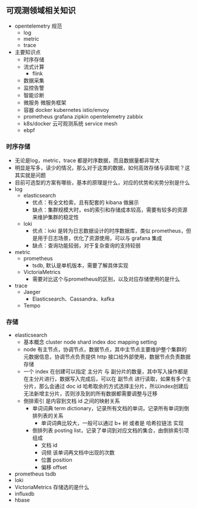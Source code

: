 ## 可观测领域相关知识

- opentelemetry 规范
  - log
  - metric
  - trace
- 主要知识点
  - 时序存储
  - 流式计算
    - flink
  - 数据采集
  - 监控告警
  - 智能诊断
  - 微服务 微服务框架
  - 容器 docker kubernetes istio/envoy
  - prometheus grafana zipkin opentelemetry zabbix
  - k8s/docker 云可观测系统 service mesh
  - ebpf

### 时序存储

- 无论是log，metric，trace 都是时序数据，而且数据量都非常大
- 明显是写多，读少的情况，那么对于这类的数据，如何高效存储与读取呢？这其实就是问题
- 目前可选型的方案有哪些，基本的原理是什么，对应的优势和劣势分别是什么
- log
  - elasticsearch
    - 优点：有全文检索，且有配套的 kibana 做展示
    - 缺点：集群规模大时，es的索引和存储成本较高，需要有较多的资源来维护集群的稳定性
  - loki
    - 优点：loki 是转为日志数据设计的时序数据库，类似 prometheus，但是用于日志场景，优化了资源使用，可以与 grafana 集成
    - 缺点：查询功能较弱，对于复杂查询的支持较弱
- metric
  - prometheus
    - tsdb, 默认是单机版本，需要了解具体实现
  - VictoriaMetrics
    - 需要对比这个与prometheus的区别，以及对应存储使用的是什么
- trace
  - Jaeger
    - Elasticsearch、Cassandra、kafka
  - Tempo

### 存储

- elasticsearch
  - 基本概念 cluster node shard index doc mapping setting
  - node 有主节点，协调节点，数据节点，其中主节点主要维护整个集群的元数据信息，协调节点负责提供 http 接口给外部使用，数据节点负责数据存储
  - 一个 index 在创建可以指定 主分片 与 副分片的数量，其中写入操作都是在主分片进行，数据写入完成后，可以在 副节点 进行读取，如果有多个主分片，那么会通过 doc id 哈希取余的方式选择主分片，所以index创建后无法新增主分片，否则涉及到的所有数据都需要调整与迁移
  - 倒排索引 是内容到文档 id 之间的映射关系
    - 单词词典 term dictionary，记录所有文档的单词，记录所有单词到倒排列表的关系
      - 单词词典比较大，一般可以通过 b+ 树 或者是 哈希拉链法 实现
    - 倒排列表 posting list，记录了单词到对应文档的集合，由倒排索引项组成
      - 文档 id
      - 词频 该单词再文档中出现的次数
      - 位置 position
      - 偏移 offset
- prometheus tsdb
- loki
- VictoriaMetrics 存储选的是什么
- influxdb
- hbase
